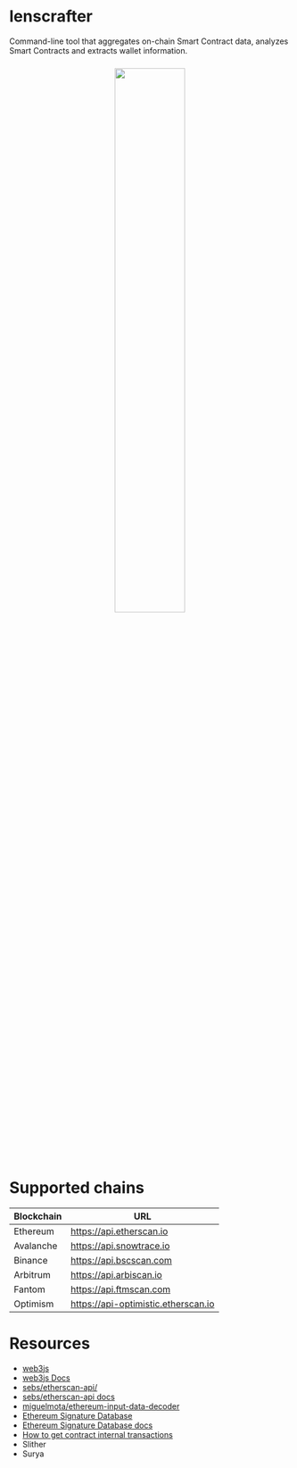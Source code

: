 # lenscrafter

Command-line tool that aggregates on-chain Smart Contract data, analyzes Smart Contracts and extracts wallet information. 

<h3 align="center">
  <img height="50%" width="50%" src="https://github.com/vondas-network/lenscrafter/blob/main/img/lenscrafter.jpg"/>
</h3>

# Supported chains
| Blockchain | URL                                 |
| ---------- | ----------------------------------- |
| Ethereum   | https://api.etherscan.io            |
| Avalanche  | https://api.snowtrace.io            |
| Binance    | https://api.bscscan.com             |
| Arbitrum   | https://api.arbiscan.io             |
| Fantom     | https://api.ftmscan.com             |
| Optimism   | https://api-optimistic.etherscan.io |

# Resources
- [web3js](https://github.com/ChainSafe/web3.js)
- [web3js Docs](https://web3js.readthedocs.io/en/v1.5.2/)
- [sebs/etherscan-api/](https://github.com/sebs/etherscan-api)
- [sebs/etherscan-api docs](https://sebs.github.io/etherscan-api/)
- [miguelmota/ethereum-input-data-decoder](https://github.com/miguelmota/ethereum-input-data-decoder)
- [Ethereum Signature Database](https://www.4byte.directory)
- [Ethereum Signature Database docs](https://www.4byte.directory/docs/)
- [How to get contract internal transactions](https://ethereum.stackexchange.com/questions/3417/how-to-get-contract-internal-transactions)
- Slither
- Surya

  
